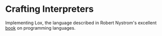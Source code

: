 # Crafting Interpreters
Implementing Lox, the language described in Robert Nystrom's excellent [book](https://craftinginterpreters.com/) on programming languages.
